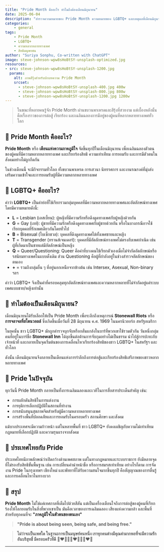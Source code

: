 ```yaml
---
title: "Pride Month คืออะไร ทำไมถึงต้องเดือนมิถุนายน"
date: 2025-06-04
description: "สำรวจความหมายของ Pride Month ความหมายของ LGBTQ+ และเหตุผลที่เดือนมิถุนายนกลายเป็นเดือนแห่งความภาคภูมิใจของชาวหลากหลายทางเพศ"
categories: 
    - general
tags: 
    - Pride Month
    - LGBTQ+
    - ความหลากหลายทางเพศ
    - สิทธิมนุษยชน
author: "Suriya Sonphu, Co-written with ChatGPT"
image: steve-johnson-wpw8sHoBtSY-unsplash-optimized.jpg
resources:
- src: steve-johnson-wpw8sHoBtSY-unsplash-1200.jpg
  params:
    alt: ภาพสีรุ้งสำหรับปกบทความ Pride Month
    srcset:
      - steve-johnson-wpw8sHoBtSY-unsplash-400.jpg 400w
      - steve-johnson-wpw8sHoBtSY-unsplash-800.jpg 800w
      - steve-johnson-wpw8sHoBtSY-unsplash-1200.jpg 1200w
---
```


> ในขณะที่หลายคนรู้จัก Pride Month ผ่านขบวนพาเหรดและสีรุ้งที่สวยงาม แต่เบื้องหลังนั้นคือเรื่องราวของการต่อสู้ เรียกร้อง และเฉลิมฉลองการมีอยู่ของผู้คนที่หลากหลายทางเพศทั่วโลก

## :rainbow: Pride Month คืออะไร?

**Pride Month** หรือ **เดือนแห่งความภาคภูมิใจ** จัดขึ้นทุกปีในเดือนมิถุนายน เพื่อเฉลิมฉลองตัวตนของผู้คนที่มีความหลากหลายทางเพศ และเรียกร้องสิทธิ ความเท่าเทียม การยอมรับ และการมีตัวตนในสังคมอย่างไม่ถูกกีดกัน

ในช่วงเดือนนี้ จะมีกิจกรรมทั่วโลก ทั้งขบวนพาเหรด การเสวนา นิทรรศการ และงานรณรงค์ที่มุ่งส่งเสริมความเข้าใจและการยอมรับผู้ที่มีความหลากหลายทางเพศ

## :rainbow: LGBTQ+ คืออะไร?

คำว่า **LGBTQ+** เป็นคำย่อที่ใช้เรียกรวมกลุ่มบุคคลที่มีความหลากหลายทางเพศและอัตลักษณ์ทางเพศ โดยมีความหมายดังนี้:

- **L** = Lesbian (เลสเบี้ยน): ผู้หญิงที่มีความรักหรือดึงดูดทางเพศกับผู้หญิงด้วยกัน  
- **G** = Gay (เกย์): ผู้ชายที่มีความรักหรือดึงดูดทางเพศกับผู้ชายด้วยกัน หรือในบางกรณีอาจใช้เรียกบุคคลที่รักเพศเดียวกันโดยทั่วไป  
- **B** = Bisexual (ไบเซ็กชวล): บุคคลที่ดึงดูดทางเพศได้ทั้งเพศชายและหญิง  
- **T** = Transgender (ทรานส์เจนเดอร์): บุคคลที่มีอัตลักษณ์ทางเพศไม่ตรงกับเพศกำเนิด เช่น ผู้ที่เกิดมาเป็นชายแต่มีอัตลักษณ์เป็นหญิง  
- **Q** = Queer/Questioning: Queer คือคำที่บางคนใช้เรียกตัวเองเมื่อไม่จำกัดอัตลักษณ์หรือรสนิยมทางเพศในแบบดั้งเดิม ส่วน Questioning คือผู้ที่กำลังอยู่ในช่วงสำรวจอัตลักษณ์ของตนเอง  
- **+** = รวมถึงกลุ่มอื่น ๆ ที่อยู่นอกเหนือจากข้างต้น เช่น Intersex, Asexual, Non-binary ฯลฯ

คำว่า LGBTQ+ จึงเป็นคำที่ครอบคลุมทุกอัตลักษณ์ทางเพศและความหลากหลายที่ไม่จำกัดอยู่แค่ระบบเพศแบบชาย/หญิงเท่านั้น

## :rainbow: ทำไมต้องเป็นเดือนมิถุนายน?

เดือนมิถุนายนได้รับเลือกให้เป็น Pride Month เพื่อระลึกถึงเหตุการณ์ **Stonewall Riots** หรือ **การจลาจลที่สโตนวอลล์** ซึ่งเกิดขึ้นเมื่อวันที่ 28 มิถุนายน ค.ศ. 1969 ในนครนิวยอร์ก สหรัฐอเมริกา

ในยุคนั้น ชาว LGBTQ+ มักถูกตำรวจบุกจับหรือกลั่นแกล้งในบาร์ที่พวกเขาใช้รวมตัวกัน วันหนึ่งกลุ่มคนที่อยู่ในบาร์ชื่อ **Stonewall Inn** ได้ลุกขึ้นต่อต้านการจับกุมอย่างไม่เป็นธรรม นำไปสู่การปะทะกับเจ้าหน้าที่ และกลายเป็นจุดเริ่มต้นของการเคลื่อนไหวเรียกร้องสิทธิของชาว LGBTQ+ ในสหรัฐฯ และทั่วโลก

ดังนั้น เดือนมิถุนายนจึงกลายเป็นเดือนแห่งการรำลึกถึงการต่อสู้และเรียกร้องสิทธิเสรีภาพของชาวหลากหลายทางเพศ

## :rainbow: Pride ในปัจจุบัน

ทุกวันนี้ Pride Month กลายเป็นทั้งการเฉลิมฉลองและเวทีในการสื่อสารประเด็นสำคัญ เช่น:

- การผลักดันสิทธิในการแต่งงาน
- การยุติการเลือกปฏิบัติในสถานที่ทำงาน
- การสนับสนุนสุขภาพจิตสำหรับผู้มีความหลากหลายทางเพศ
- การสร้างพื้นที่ปลอดภัยและการยอมรับในครอบครัว สถานศึกษา และสังคม

แม้บางประเทศจะมีความก้าวหน้า แต่ในหลายพื้นที่ ชาว LGBTQ+ ยังคงเผชิญกับความไม่เท่าเทียม กฎหมายที่เลือกปฏิบัติ และความรุนแรงจากสังคม

## :rainbow: ประเทศไทยกับ Pride

ประเทศไทยมีภาพลักษณ์ว่าเปิดกว้างด้านเพศสภาพ แต่ในทางกฎหมายและระบบราชการ ยังมีหลายจุดที่ไม่รองรับสิทธิขั้นพื้นฐาน เช่น การเปลี่ยนคำนำหน้าชื่อ หรือการสมรสเท่าเทียม อย่างไรก็ตาม การจัดงาน Pride ในกรุงเทพฯ เชียงใหม่ และพัทยาที่ได้รับความสนใจมากขึ้นทุกปี คือสัญญาณของการตื่นรู้และการเคลื่อนไหวในทางบวก

## :rainbow: สรุป

**Pride Month** ไม่ใช่แค่เทศกาลที่เต็มไปด้วยสีสัน แต่เป็นเครื่องเตือนใจถึงการต่อสู้ของผู้คนที่เรียกร้องให้โลกยอมรับในสิ่งที่พวกเขาเป็น มันคือเวลาของการเฉลิมฉลอง เสียงแห่งความกล้า และพื้นที่สำหรับทุกคนที่จะ **"ภาคภูมิใจในตัวตนของตนเอง"**

> **"Pride is about being seen, being safe, and being free."**

> **ไม่ว่าจะเป็นเพศใด ในฐานะการเป็นมนุษย์คนหนึ่ง เราทุกคนต่างมีคุณค่ามากพอที่จะมีความรักอันบริสุทธิ์ มีครอบครัวที่ดี** 
:couplekiss_man_man::couplekiss_woman_woman::couple_with_heart_woman_man:

---
